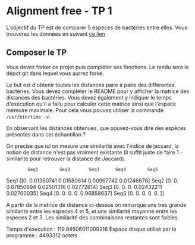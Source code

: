 
# Alignment free - TP 1

L'objectif du TP est de comparer 5 especes de bactéries entre elles.
Vous trouverez les données en suivant [ce lien](https://we.tl/t-ACiDxJko7s)

## Composer le TP

Vous devez forker ce projet puis compléter ses fonctions.
Le rendu sera le dépot git dans lequel vous aurrez forké.

Le but est d'obtenir toutes les distances paire à paire des différentes bactéries.
Vous devez compléter le README pour y afficher la matrice des distances des bactéries.
Vous devez également y indiquer le temps d'exécution qu'il a fallu pour calculer cette matrice ainsi que l'espace mémoire maximale. Pour cela vous pouvez utiliser la commande ```/usr/bin/time -v```.



En observant les distances obtenues, que pouvez-vous dire des espèces présentes dans cet échantillon ?

On precise que ici on mesure une similarité avec l'indice de jaccard, la notion de distance n'est pas vraiment existante (il suffit juste de faire 1 - similarité pour retrouver la distance de Jaccard).

            Seq1        Seq2       Seq3      Seq4        Seq5
Seq1  [[0.         0.01360741 0.01580614 0.00967742 0.01246676]
Seq2   [0.         0.         0.67850894 0.02501316 0.02772614]
Seq3  [0.         0.         0.         0.02432211 0.02700035]
Seq4  [0.         0.         0.         0.         0.96858637]
Seq5  [0.         0.         0.         0.         0.        ]]


A partir de la matrice de distance ci-dessus on remarque une tres grande similarité entre les especes 4 et 5, et une similarité moyenne entre les especes 2 et 3. Les similarité des combinaisons restantes sont faibles. 

Temps d'execution :  119.84506011009216
Espace disque utilisé par le programme : 4493312 octets
